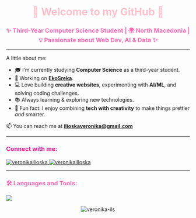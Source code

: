 
<h1 align="center" style="color:pink;">🌸 Welcome to my GitHub 🌸</h1>

<h3 align="center" style="color:hotpink;">✨ Third-Year Computer Science Student | 🌍 North Macedonia | 💡 Passionate about Web Dev, AI & Data ✨</h3>

---

A little about me:  
- 🎓 I’m currently studying **Computer Science** as a third-year student.  
- 🔭 Working on [**EkoSreka**](https://github.com/veronika-ils/ekoSreka).  
- 💻 Love building **creative websites**, experimenting with **AI/ML**, and solving coding challenges.  
- 📚 Always learning & exploring new technologies.  
- 🎀 Fun fact: I enjoy combining **tech with creativity** to make things prettier *and* smarter.  

📫 You can reach me at **ilioskaveronika@gmail.com**   

---

<h3 align="left" style="color:deeppink;">Connect with me:</h3>
<p align="left">
<a href="https://www.linkedin.com/in/veronika-ilioska-42655a243/" target="blank">
  <img align="center" src="https://img.shields.io/badge/LinkedIn-pink?style=for-the-badge&logo=linkedin&logoColor=white" alt="veronikailioska"/>
</a>
<a href="https://www.leetcode.com/veronikailioska" target="blank">
  <img align="center" src="https://img.shields.io/badge/LeetCode-ff69b4?style=for-the-badge&logo=leetcode&logoColor=white" alt="veronikailioska"/>
</a>
</p>

---

<h3 align="left" style="color:hotpink;">🛠️ Languages and Tools:</h3>
<p align="left">
<img src="https://skillicons.dev/icons?i=bash,bootstrap,cpp,css,docker,html,java,js,postgres,postman,python,sklearn,spring,vue&theme=light" />
</p>
<p align="center">
  <img src="https://github-readme-stats.vercel.app/api/top-langs?username=veronika-ils&show_icons=true&locale=en&layout=compact&title_color=ff69b4&text_color=ffb6c1&icon_color=ff69b4&bg_color=00000000" alt="veronika-ils"/>
</p>
